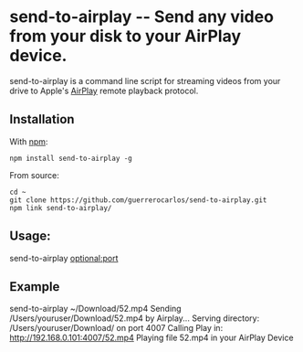 send-to-airplay -- Send any video from your disk to your AirPlay device.
=============================

send-to-airplay is a command line script for streaming videos from your drive to Apple's 
[AirPlay](http://en.wikipedia.org/wiki/AirPlay) remote playback protocol.

## Installation 

With [npm](http://npmjs.org):

    npm install send-to-airplay -g

From source:

    cd ~
    git clone https://github.com/guerrerocarlos/send-to-airplay.git
    npm link send-to-airplay/

## Usage:

send-to-airplay <file> <optional:port>

## Example

send-to-airplay ~/Download/52.mp4
Sending /Users/youruser/Download/52.mp4 by Airplay...
Serving directory: /Users/youruser/Download/ on port 4007
Calling Play in: http://192.168.0.101:4007/52.mp4
Playing file 52.mp4 in your AirPlay Device
